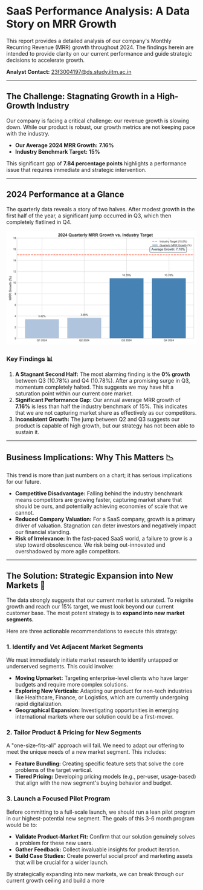 # SaaS Performance Analysis: A Data Story on MRR Growth

This report provides a detailed analysis of our company's Monthly Recurring Revenue (MRR) growth throughout 2024. The findings herein are intended to provide clarity on our current performance and guide strategic decisions to accelerate growth.

**Analyst Contact:** 23f3004197@ds.study.iitm.ac.in

---

## The Challenge: Stagnating Growth in a High-Growth Industry

Our company is facing a critical challenge: our revenue growth is slowing down. While our product is robust, our growth metrics are not keeping pace with the industry.

* **Our Average 2024 MRR Growth:** **7.16%**
* **Industry Benchmark Target:** **15%**

This significant gap of **7.84 percentage points** highlights a performance issue that requires immediate and strategic intervention.

---

## 2024 Performance at a Glance

The quarterly data reveals a story of two halves. After modest growth in the first half of the year, a significant jump occurred in Q3, which then completely flatlined in Q4.

![Image showing 2024 quarterly MRR growth](mrr_growth_analysis.png)

### Key Findings 📊

1.  **A Stagnant Second Half:** The most alarming finding is the **0% growth** between Q3 (10.78%) and Q4 (10.78%). After a promising surge in Q3, momentum completely halted. This suggests we may have hit a saturation point within our current core market.
2.  **Significant Performance Gap:** Our annual average MRR growth of **7.16%** is less than half the industry benchmark of 15%. This indicates that we are not capturing market share as effectively as our competitors.
3.  **Inconsistent Growth:** The jump between Q2 and Q3 suggests our product is capable of high growth, but our strategy has not been able to sustain it.

---

## Business Implications: Why This Matters 📉

This trend is more than just numbers on a chart; it has serious implications for our future.

* **Competitive Disadvantage:** Falling behind the industry benchmark means competitors are growing faster, capturing market share that should be ours, and potentially achieving economies of scale that we cannot.
* **Reduced Company Valuation:** For a SaaS company, growth is a primary driver of valuation. Stagnation can deter investors and negatively impact our financial standing.
* **Risk of Irrelevance:** In the fast-paced SaaS world, a failure to grow is a step toward obsolescence. We risk being out-innovated and overshadowed by more agile competitors.

---

## The Solution: Strategic Expansion into New Markets 🚀

The data strongly suggests that our current market is saturated. To reignite growth and reach our 15% target, we must look beyond our current customer base. The most potent strategy is to **expand into new market segments.**

Here are three actionable recommendations to execute this strategy:

### 1. Identify and Vet Adjacent Market Segments
We must immediately initiate market research to identify untapped or underserved segments. This could involve:
* **Moving Upmarket:** Targeting enterprise-level clients who have larger budgets and require more complex solutions.
* **Exploring New Verticals:** Adapting our product for non-tech industries like Healthcare, Finance, or Logistics, which are currently undergoing rapid digitalization.
* **Geographical Expansion:** Investigating opportunities in emerging international markets where our solution could be a first-mover.

### 2. Tailor Product & Pricing for New Segments
A "one-size-fits-all" approach will fail. We need to adapt our offering to meet the unique needs of a new market segment. This includes:
* **Feature Bundling:** Creating specific feature sets that solve the core problems of the target vertical.
* **Tiered Pricing:** Developing pricing models (e.g., per-user, usage-based) that align with the new segment's buying behavior and budget.

### 3. Launch a Focused Pilot Program
Before committing to a full-scale launch, we should run a lean pilot program in our highest-potential new segment. The goals of this 3-6 month program would be to:
* **Validate Product-Market Fit:** Confirm that our solution genuinely solves a problem for these new users.
* **Gather Feedback:** Collect invaluable insights for product iteration.
* **Build Case Studies:** Create powerful social proof and marketing assets that will be crucial for a wider launch.

By strategically expanding into new markets, we can break through our current growth ceiling and build a more